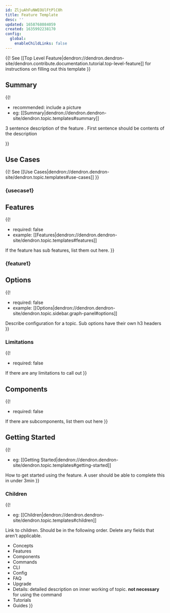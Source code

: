 ```yaml
---
id: ZljuAhFuNWEOUlFtPlC0h
title: Feature Template
desc: ''
updated: 1658768084059
created: 1635992238170
config:
  global:
    enableChildLinks: false
---
```


{{!
See [[Top Level Feature|dendron://dendron.dendron-site/dendron.contribute.documentation.tutorial.top-level-feature]] for instructions on filling out this template
}}

## Summary
{{! 
- recommended: include a picture
- eg: [[Summary|dendron://dendron.dendron-site/dendron.topic.templates#summary]]

3 sentence description of the feature . First sentence should be contents of the description

}}

## Use Cases
{{! 
See [[Use Cases|dendron://dendron.dendron-site/dendron.topic.templates#use-cases]]
}}

### {usecase1}

## Features
{{! 
- required: false
- example: [[Features|dendron://dendron.dendron-site/dendron.topic.templates#features]]

If the feature has sub features, list them out here. 
}}

### {feature1}

## Options
{{! 
- required: false
- example: [[Options|dendron://dendron.dendron-site/dendron.topic.sidebar.graph-panel#options]]

Describe configuration for a topic. Sub options have their own h3 headers
}}

### Limitations
{{! 
- required: false

If there are any limitations to call out 
}}

## Components
{{! 
- required: false

If there are subcomponents, list them out here
}}

## Getting Started
{{! 
- eg: [[Getting Started|dendron://dendron.dendron-site/dendron.topic.templates#getting-started]]

How to get started using the feature. A user should be able to complete this in under 3min
}}

### Children
{{! 
- eg: [[Children|dendron://dendron.dendron-site/dendron.topic.templates#children]]

Link to children. 
Should be in the following order. Delete any fields that aren't applicable.

- Concepts
- Features
- Components
- Commands
- CLI
- Config
- FAQ
- Upgrade 
- Details: detailed description on inner working of topic. **not necessary** for using the command
- Tutorials
- Guides
}}

## 

